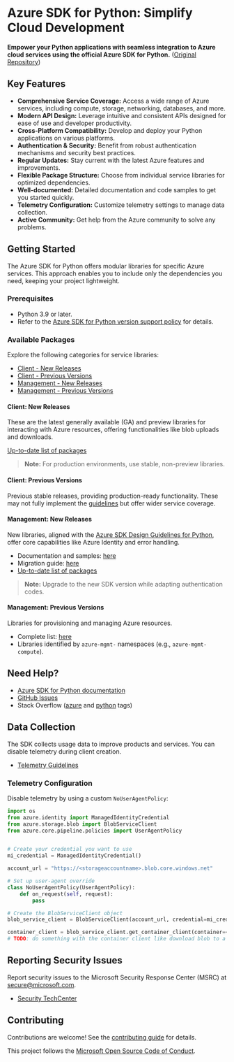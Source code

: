 # Azure SDK for Python: Simplify Cloud Development

**Empower your Python applications with seamless integration to Azure cloud services using the official Azure SDK for Python.** ([Original Repository](https://github.com/Azure/azure-sdk-for-python))

## Key Features

*   **Comprehensive Service Coverage:** Access a wide range of Azure services, including compute, storage, networking, databases, and more.
*   **Modern API Design:** Leverage intuitive and consistent APIs designed for ease of use and developer productivity.
*   **Cross-Platform Compatibility:** Develop and deploy your Python applications on various platforms.
*   **Authentication & Security:** Benefit from robust authentication mechanisms and security best practices.
*   **Regular Updates:** Stay current with the latest Azure features and improvements.
*   **Flexible Package Structure:** Choose from individual service libraries for optimized dependencies.
*   **Well-documented:** Detailed documentation and code samples to get you started quickly.
*   **Telemetry Configuration:** Customize telemetry settings to manage data collection.
*   **Active Community:** Get help from the Azure community to solve any problems.

## Getting Started

The Azure SDK for Python offers modular libraries for specific Azure services. This approach enables you to include only the dependencies you need, keeping your project lightweight.

### Prerequisites

*   Python 3.9 or later.
*   Refer to the [Azure SDK for Python version support policy](https://github.com/Azure/azure-sdk-for-python/wiki/Azure-SDKs-Python-version-support-policy) for details.

### Available Packages

Explore the following categories for service libraries:

*   [Client - New Releases](#client-new-releases)
*   [Client - Previous Versions](#client-previous-versions)
*   [Management - New Releases](#management-new-releases)
*   [Management - Previous Versions](#management-previous-versions)

#### Client: New Releases

These are the latest generally available (GA) and preview libraries for interacting with Azure resources, offering functionalities like blob uploads and downloads.

[Up-to-date list of packages](https://azure.github.io/azure-sdk/releases/latest/index.html#python)

> **Note:** For production environments, use stable, non-preview libraries.

#### Client: Previous Versions

Previous stable releases, providing production-ready functionality. These may not fully implement the [guidelines](https://azure.github.io/azure-sdk/python/guidelines/index.html) but offer wider service coverage.

#### Management: New Releases

New libraries, aligned with the [Azure SDK Design Guidelines for Python](https://azure.github.io/azure-sdk/python/guidelines/), offer core capabilities like Azure Identity and error handling.

*   Documentation and samples: [here](https://aka.ms/azsdk/python/mgmt)
*   Migration guide: [here](https://github.com/Azure/azure-sdk-for-python/blob/main/doc/sphinx/mgmt_quickstart.rst#migration-guide)
*   [Up-to-date list of packages](https://azure.github.io/azure-sdk/releases/latest/mgmt/python.html)

> **Note:** Upgrade to the new SDK version while adapting authentication codes.

#### Management: Previous Versions

Libraries for provisioning and managing Azure resources.

*   Complete list: [here](https://azure.github.io/azure-sdk/releases/latest/all/python.html)
*   Libraries identified by `azure-mgmt-` namespaces (e.g., `azure-mgmt-compute`).

## Need Help?

*   [Azure SDK for Python documentation](https://aka.ms/python-docs)
*   [GitHub Issues](https://github.com/Azure/azure-sdk-for-python/issues)
*   Stack Overflow ([azure](https://stackoverflow.com/questions/tagged/azure) and [python](https://stackoverflow.com/questions/tagged/python) tags)

## Data Collection

The SDK collects usage data to improve products and services. You can disable telemetry during client creation.

*   [Telemetry Guidelines](https://azure.github.io/azure-sdk/general_azurecore.html#telemetry-policy)

### Telemetry Configuration

Disable telemetry by using a custom `NoUserAgentPolicy`:

```python
import os
from azure.identity import ManagedIdentityCredential
from azure.storage.blob import BlobServiceClient
from azure.core.pipeline.policies import UserAgentPolicy


# Create your credential you want to use
mi_credential = ManagedIdentityCredential()

account_url = "https://<storageaccountname>.blob.core.windows.net"

# Set up user-agent override
class NoUserAgentPolicy(UserAgentPolicy):
    def on_request(self, request):
        pass

# Create the BlobServiceClient object
blob_service_client = BlobServiceClient(account_url, credential=mi_credential, user_agent_policy=NoUserAgentPolicy())

container_client = blob_service_client.get_container_client(container=<container_name>) 
# TODO: do something with the container client like download blob to a file
```

## Reporting Security Issues

Report security issues to the Microsoft Security Response Center (MSRC) at <secure@microsoft.com>.

*   [Security TechCenter](https://www.microsoft.com/msrc/faqs-report-an-issue)

## Contributing

Contributions are welcome! See the [contributing guide](https://github.com/Azure/azure-sdk-for-python/blob/main/CONTRIBUTING.md) for details.

This project follows the [Microsoft Open Source Code of Conduct](https://opensource.microsoft.com/codeofconduct/).